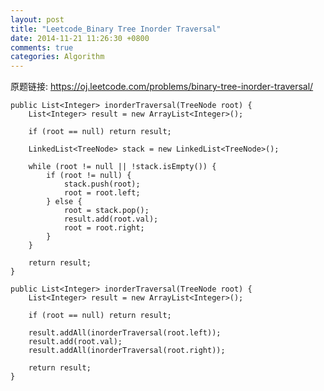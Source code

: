 ```yaml
---
layout: post
title: "Leetcode_Binary Tree Inorder Traversal"
date: 2014-11-21 11:26:30 +0800
comments: true
categories: Algorithm
---
```


原题链接: https://oj.leetcode.com/problems/binary-tree-inorder-traversal/

<!-- more -->

    public List<Integer> inorderTraversal(TreeNode root) {
		List<Integer> result = new ArrayList<Integer>();
		
		if (root == null) return result;
		
		LinkedList<TreeNode> stack = new LinkedList<TreeNode>();
		
		while (root != null || !stack.isEmpty()) {
			if (root != null) {
				stack.push(root);
				root = root.left;
			} else {
				root = stack.pop();
				result.add(root.val);
				root = root.right;
			}
		}
		
		return result;
    }
	
	public List<Integer> inorderTraversal(TreeNode root) {
        List<Integer> result = new ArrayList<Integer>();
		
		if (root == null) return result;
		
		result.addAll(inorderTraversal(root.left));
		result.add(root.val);
		result.addAll(inorderTraversal(root.right));
		
		return result;
    }
	
